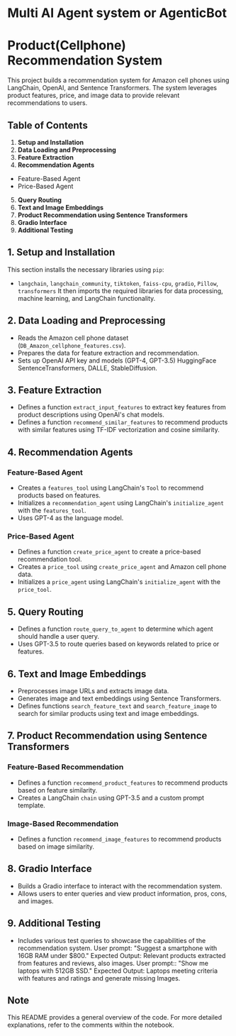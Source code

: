 # Multi AI Agent system or AgenticBot


# Product(Cellphone) Recommendation System
This project builds a recommendation system for Amazon cell phones using LangChain, OpenAI, and Sentence Transformers. The system leverages product features, price, and image data to provide relevant recommendations to users.
## Table of Contents
1. **Setup and Installation**
2. **Data Loading and Preprocessing**
3. **Feature Extraction**
4. **Recommendation Agents**
- Feature-Based Agent
- Price-Based Agent
5. **Query Routing**
6. **Text and Image Embeddings**
7. **Product Recommendation using Sentence Transformers**
8. **Gradio Interface**
9. **Additional Testing**
## 1. Setup and Installation
This section installs the necessary libraries using `pip`:
- `langchain`, `langchain_community`, `tiktoken`, `faiss-cpu`, `gradio`, `Pillow`, `transformers`
It then imports the required libraries for data processing, machine learning, and LangChain functionality.
## 2. Data Loading and Preprocessing
- Reads the Amazon cell phone dataset (`DB_Amazon_cellphone_features.csv`).
- Prepares the data for feature extraction and recommendation.
- Sets up OpenAI API key and models (GPT-4, GPT-3.5) HuggingFace SentenceTransformers, DALLE, StableDiffusion.
## 3. Feature Extraction
- Defines a function `extract_input_features` to extract key features from product descriptions using OpenAI's chat models.
- Defines a function `recommend_similar_features` to recommend products with similar features using TF-IDF vectorization and cosine similarity.
## 4. Recommendation Agents
### Feature-Based Agent
- Creates a `features_tool` using LangChain's `Tool` to recommend products based on features.
- Initializes a `recommendation_agent` using LangChain's `initialize_agent` with the `features_tool`.
- Uses GPT-4 as the language model.
### Price-Based Agent
- Defines a function `create_price_agent` to create a price-based recommendation tool.
- Creates a `price_tool` using `create_price_agent` and Amazon cell phone data.
- Initializes a `price_agent` using LangChain's `initialize_agent` with the `price_tool`.
## 5. Query Routing
- Defines a function `route_query_to_agent` to determine which agent should handle a user query.
- Uses GPT-3.5 to route queries based on keywords related to price or features.
## 6. Text and Image Embeddings
- Preprocesses image URLs and extracts image data.
- Generates image and text embeddings using Sentence Transformers.
- Defines functions `search_feature_text` and `search_feature_image` to search for similar products using text and image embeddings.
## 7. Product Recommendation using Sentence Transformers
### Feature-Based Recommendation
- Defines a function `recommend_product_features` to recommend products based on feature similarity.
- Creates a LangChain `chain` using GPT-3.5 and a custom prompt template.
### Image-Based Recommendation
- Defines a function `recommend_image_features` to recommend products based on image similarity.
## 8. Gradio Interface
- Builds a Gradio interface to interact with the recommendation system.
- Allows users to enter queries and view product information, pros, cons, and images.
## 9. Additional Testing
- Includes various test queries to showcase the capabilities of the recommendation system.
  User prompt: "Suggest a smartphone with 16GB RAM under $800."
    Expected Output: Relevant products extracted from features and reviews, also images.
  User prompt:: "Show me laptops with 512GB SSD."
    Expected Output: Laptops meeting criteria with features and ratings and generate missing Images.

## Note
This README provides a general overview of the code. For more detailed explanations, refer to the comments within the notebook.
